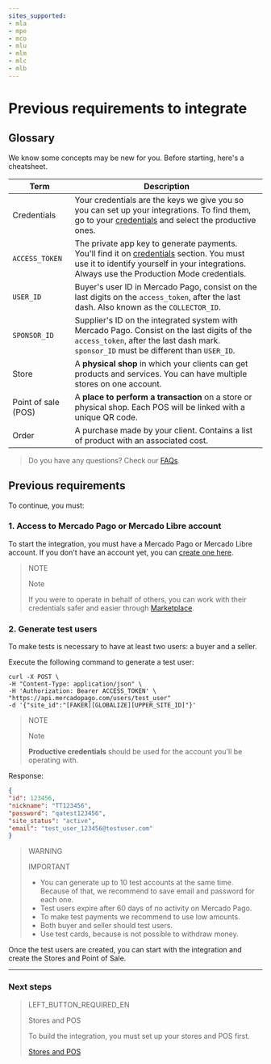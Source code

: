 ```yaml
---
sites_supported:
- mla
- mpe
- mco
- mlu
- mlm
- mlc
- mlb
---
```


# Previous requirements to integrate

## Glossary

We know some concepts may be new for you. Before starting, here's a cheatsheet.

| Term | Description |
| --- | --- |
| Credentials | Your credentials are the keys we give you so you can set up your integrations. To find them, go to your [credentials]([FAKER][CREDENTIALS][URL]) and select the productive ones. |
| `ACCESS_TOKEN` | The private app key to generate payments. You'll find it on [credentials]([FAKER][CREDENTIALS][URL]) section. You must use it to identify yourself in your integrations. Always use the Production Mode credentials. |
| `USER_ID` | Buyer's user ID in Mercado Pago, consist on the last digits on the `access_token`, after the last dash. Also known as the `COLLECTOR_ID`. |
| `SPONSOR_ID` | Supplier's ID on the integrated system with Mercado Pago. Consist on the last digits of the `access_token`, after the last dash mark. `sponsor_ID` must be different than `USER_ID`. |
| Store | A **physical shop** in which your clients can get products and services. You can have multiple stores on one account. |
| Point of sale (POS) | A **place to perform a transaction** on a store or physical shop. Each POS will be linked with a unique QR code. |
| Order | A purchase made by your client. Contains a list of product with an associated cost. |

> Do you have any questions? Check our [FAQs](https://www.mercadopago[FAKER][URL][DOMAIN]/developers/en/guides/resources/faqs/credentials).

## Previous requirements

To continue, you must:

### 1. Access to Mercado Pago or Mercado Libre account

To start the integration, you must have a Mercado Pago or Mercado Libre account. 
If you don't have an account yet, you can [create one here](https://www.mercadopago.com.ar).

> NOTE
> 
> Note
> 
> If you were to operate in behalf of others, you can work with their credentials safer and easier through [Marketplace](https://www.mercadopago[FAKER][URL][DOMAIN]/developers/en/guides/online-payments/marketplace/checkout-api/introduction).

### 2. Generate test users

To make tests is necessary to have at least two users: a buyer and a seller. 

Execute the following command to generate a test user:

```curl
curl -X POST \
-H "Content-Type: application/json" \
-H 'Authorization: Bearer ACCESS_TOKEN' \
"https://api.mercadopago.com/users/test_user"
-d '{"site_id":"[FAKER][GLOBALIZE][UPPER_SITE_ID]"}'
```

> NOTE
> 
> Note
> 
> **Productive credentials** should be used for the account you'll be operating with.

Response:

```json
{
"id": 123456,
"nickname": "TT123456",
"password": "qatest123456",
"site_status": "active",
"email": "test_user_123456@testuser.com"
}
```

> WARNING
> 
> IMPORTANT
> 
> * You can generate up to 10 test accounts at the same time. Because of that, we recommend to save email and password for each one. 
> * Test users expire after 60 days of no activity on Mercado Pago.
> * To make test payments we recommend to use low amounts. 
> * Both buyer and seller should test users. 
> * Use test cards, because is not possible to withdraw money. 

Once the test users are created, you can start with the integration and create the Stores and Point of Sale.

---
### Next steps


> LEFT_BUTTON_REQUIRED_EN
>
> Stores and POS
>
> To build the integration, you must set up your stores and POS first.
>
> [Stores and POS](https://www.mercadopago[FAKER][URL][DOMAIN]/developers/en/guides/in-person-payments/qr-code/stores-pos)
